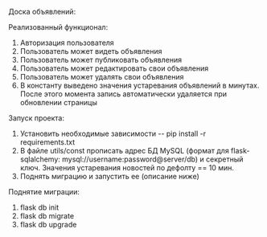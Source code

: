 Доска объявлений:

Реализованный функционал:
1) Авторизация пользователя
2) Пользователь может видеть объявления
3) Пользователь может публиковать объявления
4) Пользователь может редактировать свои объявления
5) Пользователь может удалять свои объявления
6) В константу выведено значения устаревания объявлений в минутах. После этого момента запись автоматически удаляется при обновлении страницы


Запуск проекта:
1) Установить необходимые зависимости -- pip install -r requirements.txt
2) В файле utils/const прописать адрес БД MySQL (формат для flask-sqlalchemy: mysql://username:password@server/db) и секретный ключ. Значения устаревания новостей по дефолту == 10 мин.
3) Поднять миграцию и запустить ее (описание ниже)

Поднятие миграции:
1) flask db init
2) flask db migrate
3) flask db upgrade
